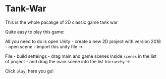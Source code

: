# Tank-War
This is the whole pacakge of 2D classic game tank war

Quite easy to play this game:

All you need to do is open Unity - create a new 2D project with version 2018 - open scene - import this unity file ->

File - build setteings - drag main and game scenes inside `scenes` in the list of project - and drag the main scene into the list `hierarchy` ->

Click `play`, here you go!

